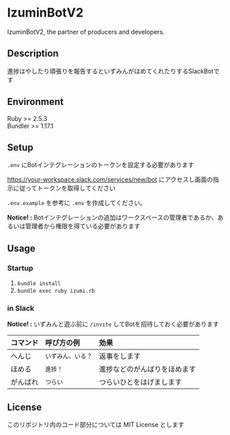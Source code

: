 # IzuminBotV2
IzuminBotV2, the partner of producers and developers.

## Description
進捗はやしたり頑張りを報告するといずみんがほめてくれたりするSlackBotです

## Environment
Ruby >= 2.5.3  
Bundler >= 1.17.1

## Setup
`.env` にBotインテグレーションのトークンを設定する必要があります

https://your-workspace.slack.com/services/new/bot にアクセスし画面の指示に従ってトークンを取得してください

`.env.example` を参考に `.env` を作成してください。

**Notice! :** Botインテグレーションの追加はワークスペースの管理者であるか、あるいは管理者から権限を得ている必要があります

## Usage

### Startup

1. `bundle install`
1. `bundle exec ruby izumi.rb`

### in Slack
**Notice! :** いずみんと遊ぶ前に `/invite` してBotを招待しておく必要があります

|コマンド|呼び方の例|効果|
|:--|:--|:--|
|へんじ|`いずみん、いる？`|返事をします|
|ほめる|`進捗！`|進捗などのがんばりをほめます|
|がんばれ|`つらい`|つらいひとをはげまします|

## License
このリポジトリ内のコード部分については MIT License とします